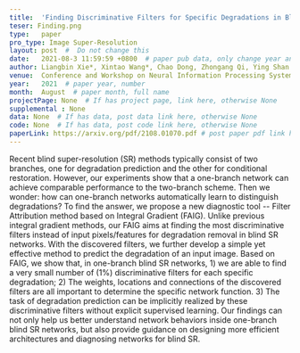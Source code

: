 ```yaml
---
title:  'Finding Discriminative Filters for Specific Degradations in Blind Super-Resolution'  #  Paper title, covered by ''
teser: Finding.png
type:   paper
pro_type: Image Super-Resolution
layout: post  #  Do not change this
date:   2021-08-3 11:59:59 +0800  # paper pub data, only change year and month according to this format
author: Liangbin Xie*, Xintao Wang*, Chao Dong, Zhongang Qi, Ying Shan  # authors information
venue:  Conference and Workshop on Neural Information Processing Systems (NeurIPS Spotlight), 2021 #Where it be, ICCV and CVPR remove IEEE Conference on,
year:   2021  # paper year, number
month:  August  # paper month, full name
projectPage: None  # If has project page, link here, otherwise None
supplemental : None
data: None  # If has data, post data link here, otherwise None
code: None  # If has data, post code link here, otherwise None
paperLink: https://arxiv.org/pdf/2108.01070.pdf # post paper pdf link here
---
```


Recent blind super-resolution (SR) methods typically consist of two branches, one for degradation prediction and the other for conditional restoration. However, our experiments show that a one-branch network can achieve comparable performance to the two-branch scheme. Then we wonder: how can one-branch networks automatically learn to distinguish degradations? To find the answer, we propose a new diagnostic tool -- Filter Attribution method based on Integral Gradient (FAIG). Unlike previous integral gradient methods, our FAIG aims at finding the most discriminative filters instead of input pixels/features for degradation removal in blind SR networks. With the discovered filters, we further develop a simple yet effective method to predict the degradation of an input image. Based on FAIG, we show that, in one-branch blind SR networks, 1) we are able to find a very small number of (1%) discriminative filters for each specific degradation; 2) The weights, locations and connections of the discovered filters are all important to determine the specific network function. 3) The task of degradation prediction can be implicitly realized by these discriminative filters without explicit supervised learning. Our findings can not only help us better understand network behaviors inside one-branch blind SR networks, but also provide guidance on designing more efficient architectures and diagnosing networks for blind SR.

